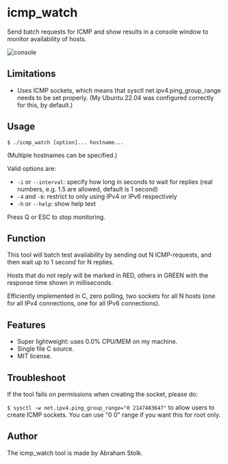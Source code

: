 # icmp_watch
Send batch requests for ICMP and show results in a console window to monitor availability of hosts.

![console](console.png "console")


## Limitations

 * Uses ICMP sockets, which means that sysctl net.ipv4.ping_group_range needs to be set properly. (My Ubuntu 22.04 was configured correctly for this, by default.)

## Usage

`$ ./icmp_watch [option]... hostname...`

(Multiple hostnames can be specified.)

Valid options are:

* `-i` or `--interval`: specify how long in seconds to wait for replies (real numbers, e.g. 1.5 are allowed, default is 1 second)
* `-4` and `-6`: restrict to only using IPv4 or IPv6 respectively
* `-h` or `--help`: show help text

Press Q or ESC to stop monitoring.


## Function

This tool will batch test availability by sending out N ICMP-requests, and then wait up to 1 second for N replies.

Hosts that do not reply will be marked in RED, others in GREEN with the response time shown in milliseconds.

Efficiently implemented in C, zero polling, two sockets for all N hosts (one for all IPv4 connections, one for all IPv6 connections).


## Features

 * Super lightweight: uses 0.0% CPU/MEM on my machine.
 * Single file C source.
 * MIT license.


## Troubleshoot

If the tool fails on permissions when creating the socket, please do:

`$ sysctl -w net.ipv4.ping_group_range="0 2147483647"` to allow users to create ICMP sockets. You can use "0 0" range if you want this for root only.


## Author

The icmp_watch tool is made by Abraham Stolk.

